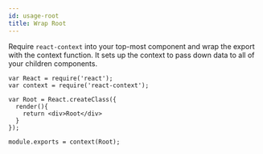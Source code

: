 ```yaml
---
id: usage-root
title: Wrap Root
---
```

Require `react-context` into your top-most component and wrap the export with the context function. It sets up the context to pass down data to all of your children components.
```
var React = require('react');
var context = require('react-context');

var Root = React.createClass({
  render(){
    return <div>Root</div>
  }
});

module.exports = context(Root);
```
